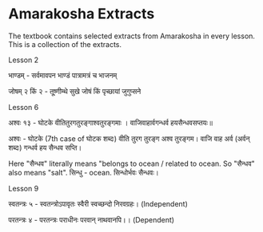 # Amarakosha Extracts

The textbook contains selected extracts from Amarakosha in every lesson. This is a collection of the extracts.

Lesson 2

भाण्डम् - सर्वमावपन भाण्डं पात्रामत्रं च भाजनम्

जोषम् २ किं २ - तू्ष्णीम्थे सुखे जोषं किं पृच्छायां जुगुप्सने

Lesson 6

अश्वः १३ - घोटके वीतितुरगतुरङ्गाश्वतुरङ्गमाः । वाजिवाहार्वगन्धर्व हयसैन्धवसप्तयः॥

अश्वः - घोटके (7th case of घोटक शब्दः) वीति तुरग तुरङ्ग अश्व तुरङ्गम। वाजि वाह अर्व (अर्वन् शब्दः) गन्धर्व हय सैन्धव सप्ति।

Here "सैन्धव" literally means "belongs to ocean / related to ocean. So "सैन्धव" also means "salt". सिन्धु - ocean. सिन्धोर्भवः सैन्धवः।

Lesson 9

स्वतन्त्रः ५ - स्वतन्त्रोऽपावृतः स्वैरी स्वच्छन्दो निरवग्रहः। (Independent)

परतन्त्रः ४ - परतन्त्रः पराधीनः परवान् नाथवानपि।। (Dependent)
